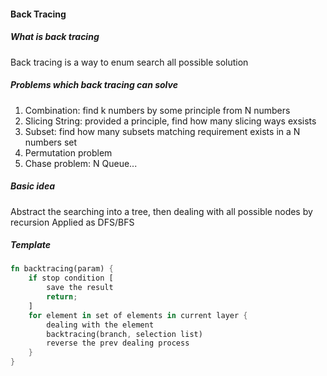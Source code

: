 #### Back Tracing
##### What is back tracing
Back tracing is a way to enum search all possible solution

##### Problems which back tracing can solve
1. Combination: find k numbers by some principle from N numbers
2. Slicing String: provided a principle, find how many slicing ways exsists 
3. Subset: find how many subsets matching requirement exists in a N numbers set
4. Permutation problem
5. Chase problem: N Queue...

##### Basic idea
Abstract the searching into a tree, then dealing with all possible nodes by recursion
Applied as DFS/BFS

##### Template
```Rust
fn backtracing(param) {
    if stop condition [
        save the result
        return;
    ]
    for element in set of elements in current layer {
        dealing with the element
        backtracing(branch, selection list)
        reverse the prev dealing process
    }
}
```